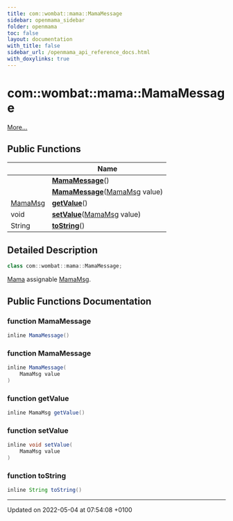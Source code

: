 ```yaml
---
title: com::wombat::mama::MamaMessage
sidebar: openmama_sidebar
folder: openmama
toc: false
layout: documentation
with_title: false
sidebar_url: /openmama_api_reference_docs.html
with_doxylinks: true
---
```


# com::wombat::mama::MamaMessage



 [More...](#detailed-description)

## Public Functions

|                | Name           |
| -------------- | -------------- |
| | **[MamaMessage](classcom_1_1wombat_1_1mama_1_1MamaMessage.html#function-mamamessage)**() |
| | **[MamaMessage](classcom_1_1wombat_1_1mama_1_1MamaMessage.html#function-mamamessage)**([MamaMsg](classcom_1_1wombat_1_1mama_1_1MamaMsg.html) value) |
| [MamaMsg](classcom_1_1wombat_1_1mama_1_1MamaMsg.html) | **[getValue](classcom_1_1wombat_1_1mama_1_1MamaMessage.html#function-getvalue)**() |
| void | **[setValue](classcom_1_1wombat_1_1mama_1_1MamaMessage.html#function-setvalue)**([MamaMsg](classcom_1_1wombat_1_1mama_1_1MamaMsg.html) value) |
| String | **[toString](classcom_1_1wombat_1_1mama_1_1MamaMessage.html#function-tostring)**() |

## Detailed Description

```java
class com::wombat::mama::MamaMessage;
```


[Mama](classcom_1_1wombat_1_1mama_1_1Mama.html) assignable [MamaMsg](classcom_1_1wombat_1_1mama_1_1MamaMsg.html). 

## Public Functions Documentation

### function MamaMessage

```java
inline MamaMessage()
```


### function MamaMessage

```java
inline MamaMessage(
    MamaMsg value
)
```


### function getValue

```java
inline MamaMsg getValue()
```


### function setValue

```java
inline void setValue(
    MamaMsg value
)
```


### function toString

```java
inline String toString()
```


-------------------------------

Updated on 2022-05-04 at 07:54:08 +0100